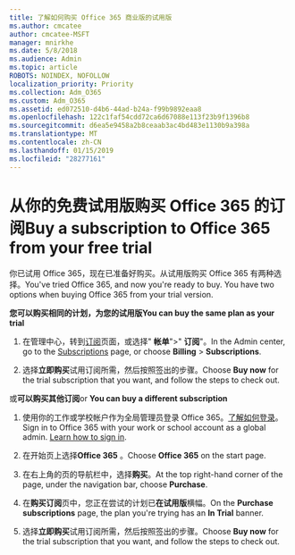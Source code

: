 ```yaml
---
title: 了解如何购买 Office 365 商业版的试用版
ms.author: cmcatee
author: cmcatee-MSFT
manager: mnirkhe
ms.date: 5/8/2018
ms.audience: Admin
ms.topic: article
ROBOTS: NOINDEX, NOFOLLOW
localization_priority: Priority
ms.collection: Adm_O365
ms.custom: Adm_O365
ms.assetid: ed072510-d4b6-44ad-b24a-f99b9892eaa8
ms.openlocfilehash: 122c1faf54cdd72ca6d67088e113f23b9f1396b8
ms.sourcegitcommit: d6ea5e9458a2b8ceaab3ac4bd483e1130b9a398a
ms.translationtype: MT
ms.contentlocale: zh-CN
ms.lasthandoff: 01/15/2019
ms.locfileid: "28277161"
---
```

# <a name="buy-a-subscription-to-office-365-from-your-free-trial"></a><span data-ttu-id="44210-102">从你的免费试用版购买 Office 365 的订阅</span><span class="sxs-lookup"><span data-stu-id="44210-102">Buy a subscription to Office 365 from your free trial</span></span>

<span data-ttu-id="44210-p101">你已试用 Office 365，现在已准备好购买。从试用版购买 Office 365 有两种选择。</span><span class="sxs-lookup"><span data-stu-id="44210-p101">You've tried Office 365, and now you're ready to buy. You have two options when buying Office 365 from your trial version.</span></span>
  
 <span data-ttu-id="44210-105">**您可以购买相同的计划，为您的试用版**</span><span class="sxs-lookup"><span data-stu-id="44210-105">**You can buy the same plan as your trial**</span></span>
  
1. <span data-ttu-id="44210-106">在管理中心，转到[订阅](https://go.microsoft.com/fwlink/p/?linkid=842054)页面，或选择" **帐单**"\>" **订阅**"。</span><span class="sxs-lookup"><span data-stu-id="44210-106">In the Admin center, go to the [Subscriptions](https://go.microsoft.com/fwlink/p/?linkid=842054) page, or choose **Billing** \> **Subscriptions**.</span></span>
    
2. <span data-ttu-id="44210-107">选择**立即购买**试用订阅所需，然后按照签出的步骤。</span><span class="sxs-lookup"><span data-stu-id="44210-107">Choose **Buy now** for the trial subscription that you want, and follow the steps to check out.</span></span> 
    
<span data-ttu-id="44210-108">或**可以购买其他订阅**</span><span class="sxs-lookup"><span data-stu-id="44210-108">or **You can buy a different subscription**</span></span>
  
1. <span data-ttu-id="44210-109">使用你的工作或学校帐户作为全局管理员登录 Office 365。[了解如何登录](https://support.office.com/article/e9eb7d51-5430-4929-91ab-6157c5a050b4)。</span><span class="sxs-lookup"><span data-stu-id="44210-109">Sign in to Office 365 with your work or school account as a global admin. [Learn how to sign in](https://support.office.com/article/e9eb7d51-5430-4929-91ab-6157c5a050b4).</span></span>
    
2. <span data-ttu-id="44210-110">在开始页上选择**Office 365** 。</span><span class="sxs-lookup"><span data-stu-id="44210-110">Choose **Office 365** on the start page.</span></span> 
    
3. <span data-ttu-id="44210-111">在右上角的页的导航栏中，选择**购买**。</span><span class="sxs-lookup"><span data-stu-id="44210-111">At the top right-hand corner of the page, under the navigation bar, choose **Purchase**.</span></span>
    
4. <span data-ttu-id="44210-112">在**购买订阅**页中，您正在尝试的计划已**在试用版**横幅。</span><span class="sxs-lookup"><span data-stu-id="44210-112">On the **Purchase subscriptions** page, the plan you're trying has an **In Trial** banner.</span></span> 
    
5. <span data-ttu-id="44210-113">选择**立即购买**试用订阅所需，然后按照签出的步骤。</span><span class="sxs-lookup"><span data-stu-id="44210-113">Choose **Buy now** for the trial subscription that you want, and follow the steps to check out.</span></span> 
    

